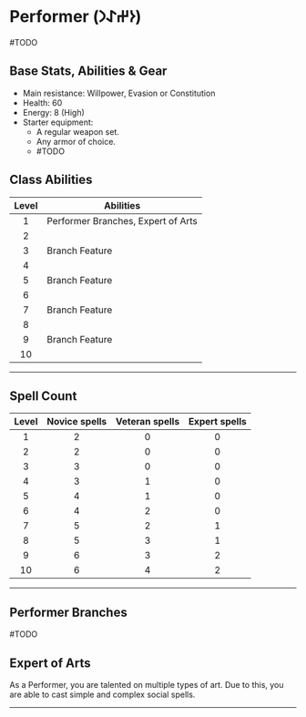 # Performer (𐰆𐰔𐰀𐰣)
#TODO 

## Base Stats, Abilities & Gear
* Main resistance: Willpower, Evasion or Constitution
* Health: 60
* Energy: 8 (High)
* Starter equipment:
    * A regular weapon set.
    * Any armor of choice.
    * #TODO 

## Class Abilities
Level | Abilities
:---: | ---
1 | Performer Branches, Expert of Arts
2 | 
3 | Branch Feature
4 | 
5 | Branch Feature
6 | 
7 | Branch Feature
8 | 
9 | Branch Feature
10| 

---
## Spell Count
Level |   Novice spells   |  Veteran spells  | Expert spells
:---: | :---: | :---: | :---:
1 | 2| 0| 0       
2 | 2| 0| 0       
3 | 3| 0| 0       
4 | 3| 1| 0       
5 | 4| 1| 0       
6 | 4| 2| 0       
7 | 5| 2| 1       
8 | 5| 3| 1       
9 | 6| 3| 2       
10| 6| 4| 2       

---
## Performer Branches
#TODO 

## Expert of Arts
As a Performer, you are talented on multiple types of art. Due to this, you are able to cast simple and complex social spells.



---